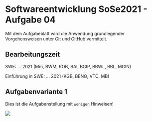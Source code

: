 # Softwareentwicklung SoSe2021 - Aufgabe 04

Mit dem Aufgabeblatt wird die Anwendung grundlegender Vorgehensweisen unter Git und GitHub vermittelt.

## Bearbeitungszeit

SWE: ... 2021 (Mm, BWM, ROB, BAI, BGIP, BBWL, BBL, MGIN)

Einführung in SWE: ... 2021 (KGB, BENG, VTC, MB)

## Aufgabenvariante 1

Dies ist die Aufgabenstellung mit `wenigen` Hinweisen!

![](https://www.plantuml.com/plantuml/svg/hLHDRlCs4Dth58DqLq1HskuCg8Zx4oCmKWJfhe4GKDA8OasHwd2OD35ycnwZkroir8zZows55FWM1Zt3ntblgCUvTYo8VQCZKR0bM7jJulZ_JYZ3uOSq9dx2PzIs3N4FW_Zx8mmimdwbZ69b3Jm-ripj8abQBKnN_xAmJTAJRPU-aY97kBhQGVZF96IMHMaAjzrXePLJIDv8IDFeK7_Aje2rDPMIdiGHdmk4fItSfLHS-xpdH9DOaiAejnxfzf4oCcwmoP5S7AhQc54qBcc44RBRAso9CU6pmfTOEAUaQT1mN5cANwsd7hvzwFUdMdOmP5sMpSXV6eqIZuLBhqgSIAzGi2TqYNBEXsLx9nmZ1NLmssTsmvfbSC5_yXFRfwQyc98UFje2u3V_Wihv_Vd-pfjMOzVPuSv5mUfPC1xfdMa4xgnHR7jLzsH_nmr77vmGdwAJfAS6PQ0bAmcTIv83vSV9unhJ9lOtXw6YWnz8cA96TnO_wH0DV1CPomYaPCqHVFrHpg0Fz89HTTcrRGTuYGJXReCtQw4PkxqRIuqOgmdje2aZD2LqPS-h-D4sZM8qdzRvxOdEdqc-_sNU3eqhNQBxFynfEZeJqlGy77vbGOmm_wI6A2cirYAt9BXxCYyX6GzUZOKfuzPh7HF-4M9sIK4umCHa0xQhplXQ6OJxa8Snlvj4MNRMLB2O864Ek3ILfN9m-fVkB-0yJtBZ-71V4OwfiVyXVzpvE3B06bZrrFifacNdtdDePzBFBwAeStIkZz0Czj5O3UvHfdh_Mvww9-myO56pAsf2bMyi4MxOqnbRpTZrknExhlUb-XTqWxL6-hSGWXM9IctEy4s-NT3CZE2R87cumBcR6PqkSecXEMsTGpCtnPPv1_FEJSmKbVWVeobDGz1g-mff-hcQ9GvrzsQPExN2i8xJ-04r2eS76PEXV8scz8t-1m00)

